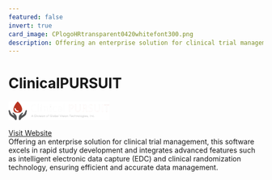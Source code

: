 ```yaml
---
featured: false
invert: true
card_image: CPlogoHRtransparent0420whitefont300.png
description: Offering an enterprise solution for clinical trial management, this software excels in rapid study development and integrates advanced features such as intelligent electronic data capture (EDC) and clinical randomization technology, ensuring efficient and accurate data management.
---
```


# ClinicalPURSUIT
<img src="CPlogoHRtransparent0420whitefont300.png" alt="Logo" style="max-width: 200px; height: auto;">

<a href="https://clinicalpursuit.com/category/ctms-clinical-trial-management-software/">Visit Website</a>  
Offering an enterprise solution for clinical trial management, this software excels in rapid study development and integrates advanced features such as intelligent electronic data capture (EDC) and clinical randomization technology, ensuring efficient and accurate data management.
